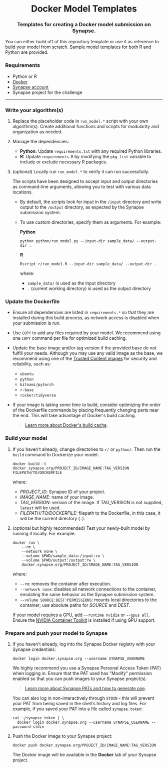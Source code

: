 <h1 align="center">
    Docker Model Templates
</h1>
<h3 align="center">
    Templates for creating a Docker model submission on Synapse.
</h3>

You can either build off of this repository template or use it as reference
to build your model from scratch. Sample model templates for both R and
Python are provided.

### Requirements

- Python or R
- [Docker](https://docs.docker.com/get-docker/)
- [Synapse account](https://www.synapse.org/#)
- Synapse project for the challenge

---

### Write your algorithm(s)

1. Replace the placeholder code in `run_model.*` script with your own
   algorithm(s). Create additional functions and scripts for modularity
   and organization as needed.

2. Manage the dependencies:

   - **Python:** Update `requirements.txt` with any required Python libraries.
   - **R:** Update `requirements.R` by modifying the `pkg_list` variable to
     include or exclude necessary R packages.

3. (optional) Locally run `run_model.*` to verify it can run successfully.

   The scripts have been designed to accept input and output directories as
   command-line arguments, allowing you to test with various data locations.

   - By default, the scripts look for input in the `/input` directory
     and write output to the `/output` directory, as expected by the
     Synapse submission system.

   - To use custom directories, specify them as arguments. For example:

     **Python**

     ```
     python python/run_model.py --input-dir sample_data/ --output-dir .
     ```

     **R**

     ```
     Rscript r/run_model.R --input-dir sample_data/ --output-dir .
     ```

     where:

     - `sample_data/` is used as the input directory
     - `.` (current working directory) is used as the output directory

### Update the Dockerfile

- Ensure all dependencies are listed in `requirements.*` so that they are
  installed during this build process, as network access is disabled when
  your submission is run.

- Use `COPY` to add any files required by your model. We recommend using
  one `COPY` command per file for optimized build caching.

- Update the base image and/or tag version if the provided base do not 
  fulfill your needs. Although you may use any valid image as the base,
  we recommend using one of the [Trusted Content images] for security and
  reliability, such as:

  * `ubuntu`
  * `python`
  * `bitnami/pytorch`
  * `r-base`
  * `rocker/tidyverse`

- If your image is taking some time to build, consider optimizing the order
  of the Dockerfile commands by placing frequently changing parts near the
  end. This will take advantage of Docker's build caching.

    > [Learn more about Docker's build cache].

### Build your model

1. If you haven't already, change directories to `r/` or `python/`. Then run
   the `build` command to Dockerize your model:

   ```
   docker build -t docker.synapse.org/PROJECT_ID/IMAGE_NAME:TAG_VERSION FILEPATH/TO/DOCKERFILE
   ```

   where:

   - _PROJECT_ID_: Synapse ID of your project.
   - _IMAGE_NAME_: name of your image.
   - _TAG_VERSION_: version of the image. If TAG_VERSION is not supplied,
     `latest` will be used.
   - _FILEPATH/TO/DOCKERFILE_: filepath to the Dockerfile, in this case, it
     will be the current directory (`.`).

2. (optional but highly recommended) Test your newly-built model by running
   it locally. For example:

   ```
   docker run \
       --rm \
       --network none \
       --volume $PWD/sample_data:/input:ro \
       --volume $PWD/output:/output:rw \
       docker.synapse.org/PROJECT_ID/IMAGE_NAME:TAG_VERSION
   ```

   where:

   - `--rm`: removes the container after execution.
   - `--network none`: disables all network connections to the container,
     emulating the same behavior as the Synapse submission system.
   - `--volume SOURCE:DEST:PERMISSIONS`: mounts local directories to the container;
     use absolute paths for _SOURCE_ and _DEST_.

   If your model requires a GPU, add `--runtime nvidia` or `--gpus all`. Ensure
   the [NVIDIA Container Toolkit] is installed if using GPU support.

### Prepare and push your model to Synapse

1. If you haven't already, log into the Synapse Docker registry with your Synapse
   credentials:

   ```
   docker login docker.synapse.org --username SYNAPSE_USERNAME
   ```

   We highly recommend you use a Synapse Personal Access Token (PAT) when logging in.
   Ensure that the PAT used has "Modify" permission enabled so that you can push images
   to your Synapse project(s).

   > [Learn more about Synapse PATs and how to generate one].

   You can also log in non-interactively through `STDIN` - this will prevent
   your PAT from being saved in the shell's history and log files. For example,
   if you saved your PAT into a file called `synapse.token`:

   ```
   cat ~/synapse.token | \
     docker login docker.synapse.org --username SYNAPSE_USERNAME --password-stdin
   ```

3. Push the Docker image to your Synapse project:

   ```
   docker push docker.synapse.org/PROJECT_ID/IMAGE_NAME:TAG_VERSION
   ```

   The Docker image will be available in the **Docker** tab of your Synapse
   project.

[Docker]: https://docs.docker.com/get-docker/
[Synapse account]: https://www.synapse.org/#
[Trusted Content images]: https://hub.docker.com/search?q=&image_filter=official%2Cstore
[Learn more about Docker's build cache]: https://docs.docker.com/build/cache/
[NVIDIA Container Toolkit]: https://github.com/NVIDIA/nvidia-docker
[Learn more about Synapse PATs and how to generate one]: https://help.synapse.org/docs/Managing-Your-Account.2055405596.html#ManagingYourAccount-PersonalAccessTokens
